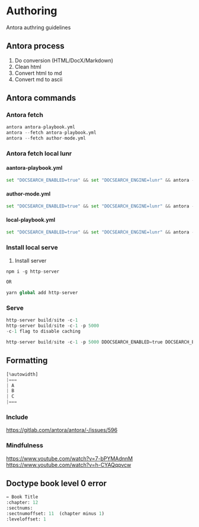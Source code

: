 # Authoring

Antora authring guidelines


## Antora process
1. Do conversion (HTML/DocX/Markdown)
2. Clean html
3. Convert html to md
4. Convert md to ascii


## Antora commands

### Antora fetch
``` python 
antora antora-playbook.yml
antora --fetch antora-playbook.yml
antora --fetch author-mode.yml 
```

### Antora fetch local lunr

#### aantora-playbook.yml
``` python 
set "DOCSEARCH_ENABLED=true" && set "DOCSEARCH_ENGINE=lunr" && antora --generator antora-site-generator-lunr antora-playbook.yml
```
#### author-mode.yml
``` python 
set "DOCSEARCH_ENABLED=true" && set "DOCSEARCH_ENGINE=lunr" && antora --generator antora-site-generator-lunr author-mode.yml
```

#### local-playbook.yml
``` python
set "DOCSEARCH_ENABLED=true" && set "DOCSEARCH_ENGINE=lunr" && antora --generator antora-site-generator-lunr local-playbook.yml
``` 

### Install local serve
1. Install server

``` python linenums="1"
npm i -g http-server

OR 

yarn global add http-server
``` 

### Serve

``` python linenums="1"
http-server build/site -c-1
http-server build/site -c-1 -p 5000
-c-1 flag to disable caching
``` 

``` python 
http-server build/site -c-1 -p 5000 DDOCSEARCH_ENABLED=true DOCSEARCH_ENGINE=lunr antora site.yml
```

## Formatting

``` python
[%autowidth]
|===
| A
| B
| C
|===
``` 

### Include
https://gitlab.com/antora/antora/-/issues/596

### Mindfulness
https://www.youtube.com/watch?v=7-bPYMAdnnM
https://www.youtube.com/watch?v=h-CYAQqpvcw



## Doctype book level 0 error
``` python
= Book Title
:chapter: 12
:sectnums: 
:sectnumoffset: 11  (chapter minus 1)
:leveloffset: 1
``` 
